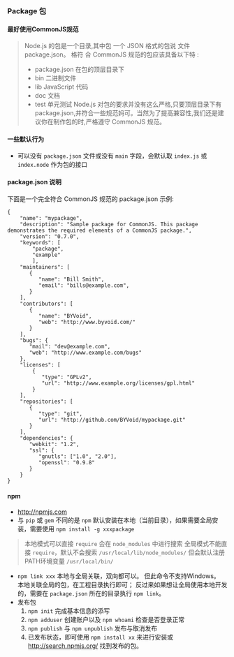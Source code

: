 ### Package 包
#### 最好使用CommonJS规范
> Node.js 的包是一个目录,其中包 一个 JSON 格式的包说 文件 package.json。 格符 合 CommonJS 规范的包应该具备以下特 :
>-   package.json    在包的顶层目录下
>-   bin             二进制文件 
>-   lib             JavaScript 代码 
>-   doc             文档 
>-   test            单元测试
> Node.js 对包的要求并没有这么严格,只要顶层目录下有 package.json,并符合一些规范妈可。当然为了提高兼容性,我们还是建议你在制作包的时,严格遵守 CommonJS 规范。


#### 一些默认行为  
-   可以没有 `package.json` 文件或没有 `main` 字段，会默认取 `index.js` 或 `index.node` 作为包的接口

#### package.json 说明
下面是一个完全符合 CommonJS 规范的 package.json 示例:
```
{
    "name": "mypackage",
    "description": "Sample package for CommonJS. This package demonstrates the required elements of a CommonJS package.",
    "version": "0.7.0",
    "keywords": [
        "package",
        "example" 
        ],
    "maintainers": [
       {
          "name": "Bill Smith",
          "email": "bills@example.com",
       }
    ],
    "contributors": [
       {
          "name": "BYVoid",
          "web": "http://www.byvoid.com/"
       }
    ],
    "bugs": {
       "mail": "dev@example.com",
       "web": "http://www.example.com/bugs"
    },
    "licenses": [
        {
           "type": "GPLv2",
           "url": "http://www.example.org/licenses/gpl.html"
        } 
    ],
    "repositories": [
       {
          "type": "git",
          "url": "http://github.com/BYVoid/mypackage.git"
       }
    ],
    "dependencies": {
       "webkit": "1.2",
       "ssl": {
          "gnutls": ["1.0", "2.0"],
          "openssl": "0.9.8"
       }
    } 
}
```

#### npm

-   <http://npmjs.com>
-   与 `pip` 或 `gem` 不同的是 `npm` 默认安装在本地（当前目录），如果需要全局安装，需要使用 `npm install -g xxxpackage`
> 本地模式可以直接 `require` 会在 `node_modules` 中进行搜索
> 全局模式不能直接 `require`，默认不会搜索 ` /usr/local/lib/node_modules/ ` 但会默认注册PATH环境变量 `/usr/local/bin/`
-   `npm link xxx` 本地与全局关联，双向都可以。 但此命令不支持Windows。 本地关联全局的包，在工程目录执行即可； 反过来如果想让全局使用本地开发的，需要在 `package.json` 所在的目录执行 `npm link`。
-   发布包
    1. `npm init` 完成基本信息的添写  
    2. `npm adduser` 创建账户以及 `npm whoami` 检查是否登录正常
    3. `npm publish` 与 `npm unpublish` 发布与取消发布
    4. 已发布状态，即可使用 `npm install xx` 来进行安装或 <http://search.npmjs.org/> 找到发布的包。